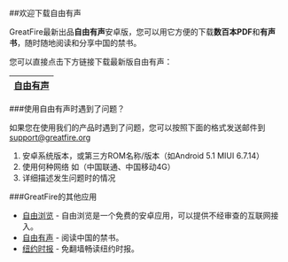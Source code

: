 ##欢迎下载自由有声

GreatFire最新出品**自由有声**安卓版，您可以用它方便的下载**数百本PDF**和**有声书**，随时随地阅读和分享中国的禁书。

您可以直接点击下方链接下载最新版自由有声：

| [自由有声](https://github.com/greatfire/x/raw/master/freebooks.apk) |
| --- |

###使用自由有声时遇到了问题？

如果您在使用我们的产品时遇到了问题，您可以按照下面的格式发送邮件到<support@greatfire.org>

1. 安卓系统版本，或第三方ROM名称/版本（如Android 5.1 MIUI 6.7.14）
2. 使用何种网络 如（中国联通、中国移动4G）
3. 详细描述发生问题时的情况

###GreatFire的其他应用
* [自由浏览](https://github.com/greatfire/wiki/FB.md) - 自由浏览是一个免费的安卓应用，可以提供不经审查的互联网接入。
* [自由有声](https://github.com/greatfire/wiki/FBS.md) - 阅读中国的禁书。
* [纽约时报](https://github.com/greatfire/wiki/NYT.md) - 免翻墙畅读纽约时报。
